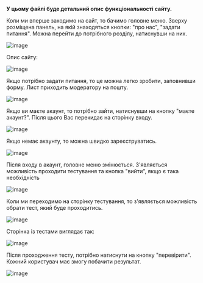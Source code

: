 **У цьому файлі буде детальний опис функціональності сайту.**





Коли ми вперше заходимо на сайт, то бачимо головне меню. Зверху розміщена панель, на якій знаходяться кнопки: "про нас", "задати питання". Можна перейти до потрібного розділу, натиснувши на них.


![image](https://user-images.githubusercontent.com/54072955/119271822-e0f8dc80-bc0b-11eb-84ea-a84c12b3ea35.png)



Опис сайту:


![image](https://user-images.githubusercontent.com/54072955/119271940-7e541080-bc0c-11eb-8d96-2cc0ca9e0056.png)



Якщо потрібно задати питання, то це можна легко зробити, заповнивши форму. Лист приходить модератору на пошту.


![image](https://user-images.githubusercontent.com/54072955/119272019-c2dfac00-bc0c-11eb-8881-0ee3bf1b2441.png)


Якщо ви маєте акаунт, то потрібно зайти, натиснувши на кнопку "маєте акаунт?". Після цього Вас перекидає на сторінку входу.


![image](https://user-images.githubusercontent.com/54072955/119272032-cc691400-bc0c-11eb-95d2-4d2944909d7c.png)



 Якщо немає акаунту, то можна швидко зареєструватись.
 
 
 ![image](https://user-images.githubusercontent.com/54072955/119272046-dd198a00-bc0c-11eb-962d-6895ce5547ff.png)
 
 
 
 Після входу в акаунт, головне меню змінюється. З'являється можливість проходити тестування та кнопка "вийти", якщо є така необхідність
 
 
 ![image](https://user-images.githubusercontent.com/54072955/119272103-105c1900-bc0d-11eb-83b5-267f87a8ffbe.png)



Коли ми переходимо на сторінку тестування, то з'являється можливість обрати тест, який буде проходитись.


![image](https://user-images.githubusercontent.com/54072955/119272140-400b2100-bc0d-11eb-83a7-6197bd9832cb.png)



Сторінка із тестами виглядає так:


![image](https://user-images.githubusercontent.com/54072955/119272160-53b68780-bc0d-11eb-9c95-faa15542d032.png)



Після проходження тесту, потрібно натиснути на кнопку "перевірити". Кожний користувач має змогу побачити результат.


![image](https://user-images.githubusercontent.com/54072955/119272201-852f5300-bc0d-11eb-8cda-4233658787f2.png)




